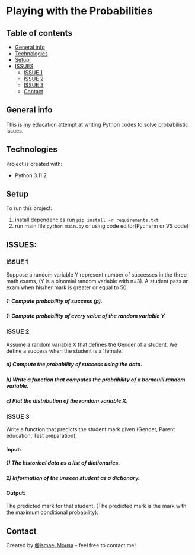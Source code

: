 # Playing with the Probabilities 


## Table of contents
* [General info](#general-info)
* [Technologies](#technologies)
* [Setup](#setup)
* [ISSUES](#issues)
  * [ISSUE 1](#issue-1)
  * [ISSUE 2](#issue-2)
  * [ISSUE 3](#issue-3)
  * [Contact](#contact)

## General info
This is my education attempt at writing Python codes to solve probabilistic issues.

## Technologies
Project is created with:
* Python 3.11.2

## Setup
To run this project:
1) install dependencies run `pip install -r requirements.txt`
2) run main file `python main.py` or using code editor(Pycharm or VS code)

## ISSUES:

### ISSUE 1
Suppose a random variable Y represent number of successes in the three math exams, (Y is a binomial random variable with n=3).
A student pass an exam when his/her mark is greater or equal to 50.

##### 1: Compute probability of success (p).
##### 1: Compute probability of every value of the random variable Y.

### ISSUE 2
Assume a random variable X that defines the Gender of a student. We define a success when the student is a 'female'.

##### a) Compute the probability of success using the data.
##### b) Write a function that computes the probability of a bernoulli random variable. 
##### c) Plot the distribution of the random variable X.

### ISSUE 3
Write a function that predicts the student mark given (Gender, Parent education, Test preparation).

#### Input:
##### 1) The historical data as a list of dictionaries.
##### 2) Information of the unseen student as a dictionary.

#### Output:
The predicted mark for that student, (The predicted mark is the mark with the maximum conditional probability).


## Contact
Created by [@Ismael Mousa](https://www.linkedin.com/in/ismaelmousa/) - feel free to contact me!
